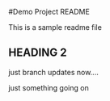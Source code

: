  #Demo Project README
 
 This is a sample readme file
 
 ## HEADING 2
 
 just branch updates now....
 
 
 just something going on
